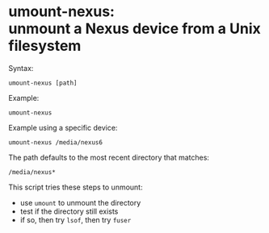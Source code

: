 # umount-nexus:<br>unmount a Nexus device from a Unix filesystem

Syntax:

    umount-nexus [path]

Example:

    umount-nexus

Example using a specific device:

    umount-nexus /media/nexus6

The path defaults to the most recent directory that matches:

    /media/nexus*

This script tries these steps to unmount:

   * use `umount` to unmount the directory
   * test if the directory still exists
   * if so, then try `lsof`, then try `fuser`
